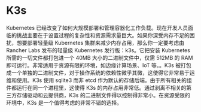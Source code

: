 # K3s

Kubernetes 已经改变了如何大规模部署和管理容器化工作负载。现在开发人员面临的挑战主要在于设置过程的复杂性和资源需求量巨大。如果你深受内存不足的困扰，想要部署轻量级 Kubernetes 集群来减少内存占用，那么你一定要考虑由 Rancher Labs 发布的轻量级 Kubernetes 发行版：k3s。它把安装 Kubernetes 所需的一切文件都打包进一个 40MB 大小的二进制文件中，仅需 512MB 的 RAM 即可运行。非常适用于资源有限的环境，如边缘计算场景、IoT 等。。K3s 被打包成一个单独的二进制文件，对于操作系统的依赖性微乎其微，这使得它非常易于运维和使用。K3s 使用 sqlite3 而非 etcd 作为默认的存储后端。由于所有相关的组件都运行在同一个进程里，这使得 K3s 的内存占用非常低。通过剥离不相关的第三方存储驱动和云提供商，K3s 的二进制文件得以控制得非常小。在资源受限的环境中，K3s 是一个值得考虑的非常不错的选择。
